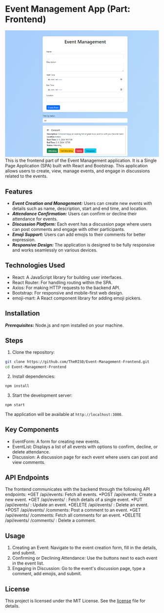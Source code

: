 # Event Management App (Part: Frontend)
![Webpage Screenshot](webpage.png)
This is the frontend part of the Event Management application. It is a Single Page Application (SPA) built with React and Bootstrap. This application allows users to create, view, manage events, and engage in discussions related to the events.

## Features
* ***Event Creation and Management:*** Users can create new events with details such as name, description, start and end time, and location.
* ***Attendance Confirmation:*** Users can confirm or decline their attendance for events.
* ***Discussion Platform:*** Each event has a discussion page where users can post comments and engage with other participants.
* ***Emoji Support:*** Users can add emojis to their comments for better expression.
* ***Responsive Design:*** The application is designed to be fully responsive and works seamlessly on various devices.

## Technologies Used
* React: A JavaScript library for building user interfaces.
* React Router: For handling routing within the SPA.
* Axios: For making HTTP requests to the backend API.
* Bootstrap: For responsive and mobile-first web design.
* emoji-mart: A React component library for adding emoji pickers.

## Installation
***Prerequisites:***  Node.js and npm installed on your machine.

## Steps
1. Clone the repository:

```bash
git clone https://github.com/TheRIS0/Event-Management-Frontend.git
cd Event-Management-Frontend
```

2. Install dependencies:

```bash
npm install
```

3. Start the development server:

```bash
npm start
```
The application will be available at `http://localhost:3000`.

## Key Components

* EventForm: A form for creating new events.
* EventList: Displays a list of all events with options to confirm, decline, or delete attendance.
* Discussion: A discussion page for each event where users can post and view comments.

## API Endpoints

The frontend communicates with the backend through the following API endpoints:
*GET /api/events: Fetch all events.
*POST /api/events: Create a new event.
*GET /api/events/
: Fetch details of a single event.
*PUT /api/events/
: Update an event.
*DELETE /api/events/
: Delete an event.
*POST /api/events/
/comments: Post a comment to an event.
*GET /api/events/
/comments: Fetch all comments for an event.
*DELETE /api/events/
/comments/
: Delete a comment.

## Usage 

1. Creating an Event: Navigate to the event creation form, fill in the details, and submit.
2. Confirming or Declining Attendance: Use the buttons next to each event in the event list.
3. Engaging in Discussion: Go to the event's discussion page, type a comment, add emojis, and submit.

## License

This project is licensed under the MIT License. See the [license](license) file for details.
